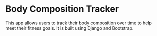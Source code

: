 # Body Composition Tracker

This app allows users to track their body composition over time to help meet their fitness goals. It is built using Django and Bootstrap.